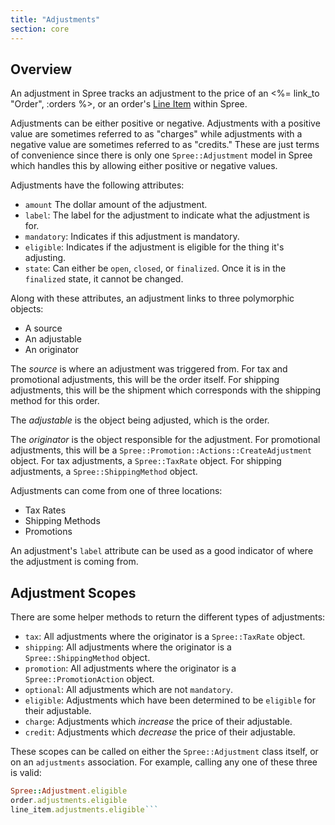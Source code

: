 ```yaml
---
title: "Adjustments"
section: core
---
```


## Overview

An adjustment in Spree tracks an adjustment to the price of an <%= link_to "Order", :orders %>, or an order's [Line Item](orders#line-items) within Spree.

Adjustments can be either positive or negative. Adjustments with a positive value are sometimes referred to as "charges" while adjustments with a negative value are sometimes referred to as "credits." These are just terms of convenience since there is only one `Spree::Adjustment` model in Spree which handles this by allowing either positive or negative values.

Adjustments have the following attributes:

* `amount` The dollar amount of the adjustment.
* `label`: The label for the adjustment to indicate what the adjustment is for.
* `mandatory`: Indicates if this adjustment is mandatory.
* `eligible`: Indicates if the adjustment is eligible for the thing it's adjusting.
* `state`: Can either be `open`, `closed`, or `finalized`. Once it is in the `finalized` state, it cannot be changed.

Along with these attributes, an adjustment links to three polymorphic objects:

* A source
* An adjustable
* An originator

The *source* is where an adjustment was triggered from. For tax and promotional adjustments, this will be the order itself. For shipping adjustments, this will be the shipment which corresponds with the shipping method for this order.

The *adjustable* is the object being adjusted, which is the order.

The *originator* is the object responsible for the adjustment. For promotional adjustments, this will be a `Spree::Promotion::Actions::CreateAdjustment` object. For tax adjustments, a `Spree::TaxRate` object. For shipping adjustments, a `Spree::ShippingMethod` object.

Adjustments can come from one of three locations:

* Tax Rates
* Shipping Methods
* Promotions

An adjustment's `label` attribute can be used as a good indicator of where the adjustment is coming from.

## Adjustment Scopes

There are some helper methods to return the different types of adjustments:

* `tax`: All adjustments where the originator is a `Spree::TaxRate` object.
* `shipping`: All adjustments where the originator is a `Spree::ShippingMethod` object.
* `promotion`: All adjustments where the originator is a `Spree::PromotionAction` object.
* `optional`: All adjustments which are not `mandatory`.
* `eligible`: Adjustments which have been determined to be `eligible` for their adjustable.
* `charge`: Adjustments which *increase* the price of their adjustable.
* `credit`: Adjustments which *decrease* the price of their adjustable.

These scopes can be called on either the `Spree::Adjustment` class itself, or on an `adjustments` association. For example, calling any one of these three is
valid:

```ruby
Spree::Adjustment.eligible
order.adjustments.eligible
line_item.adjustments.eligible```